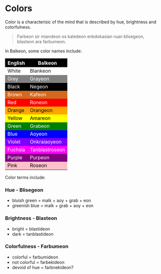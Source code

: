 # Colors
Color is a characterisic of the mind that is described by hue, brightness and colorfulness.
> Farbeon sir miandeon os kaledeon enkdokasian ruan blisegeon, blasteon ara farbumeon.

In Balkeon, some color names include:
<table>
  <tbody>
    <tr style="background-color: black; color: white">
      <th><strong>English</strong></th>
      <th><strong>Balkeon</strong></th>
    </tr>
    <tr>
      <td>White</td>
      <td>Blankeon</td>
    </tr>
    <tr style="background-color: gray; color: white">
      <td>Grey</td>
      <td>Grayeon</td>
    </tr>
    <tr style="background-color: black; color: white">
      <td>Black</td>
      <td>Negeon</td>
    </tr>
    <tr style="background-color: chocolate; color: white">
      <td>Brown</td>
      <td>Kafeon</td>
    </tr>
    <tr style="background-color: red; color: white">
      <td>Red</td>
      <td>Roneon</td>
    </tr>
    <tr style="background-color: orange; color: black">
      <td>Orange</td>
      <td>Orangeon</td>
    </tr>
    <tr style="background-color: yellow; color: black">
      <td>Yellow</td>
      <td>Amareon</td>
    </tr>
    <tr style="background-color: green; color: white">
      <td>Green</td>
      <td>Grabeon</td>
    </tr>
    <tr style="background-color: blue; color: white">
      <td>Blue</td>
      <td>Aoyeon</td>
    </tr>
    <tr style="background-color: #7b00ff; color: white">
      <td>Violet</td>
      <td>Onkraiaoyeon</td>
    </tr>
    <tr style="background-color: fuchsia; color: white">
      <td>Fuchsia</td>
      <td>Tanblastroseon</td>
    </tr>
    <tr style="background-color: purple; color: white">
      <td>Purple</td>
      <td>Purpeon</td>
    </tr>
    <tr style="background-color: pink; color: black">
      <td>Pink</td>
      <td>Roseon</td>
    </tr>
  </tbody>
</table>

Color terms include:

### Hue - Blisegeon
- bluish green = malk + aoy + grab + eon
- greenish blue = malk + grab + aoy + eon

### Brightness - Blasteon 
- bright = blastideon
- dark = tanblastideon

### Colorfulness - Farbumeon
- colorful = farbumideon
- not colorful = farbekideon
- devoid of hue = farbnekideon?
